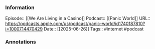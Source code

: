 ### Information

Episode:: [[We Are Living in a Casino]]
Podcast:: [[Panic World]]
URL:: https://podcasts.apple.com/us/podcast/panic-world/id1740187810?i=1000714470429
Date:: [[2025-06-26]]
Tags:: #internet 
#podcast


### Annotations

